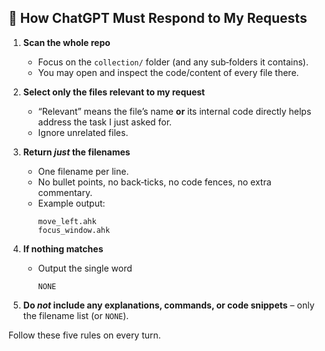 ## 🤖 How ChatGPT Must Respond to My Requests

1. **Scan the whole repo**  
   * Focus on the `collection/` folder (and any sub‑folders it contains).  
   * You may open and inspect the code/content of every file there.

2. **Select only the files relevant to my request**  
   * “Relevant” means the file’s name **or** its internal code directly helps address the task I just asked for.  
   * Ignore unrelated files.

3. **Return *just* the filenames**  
   * One filename per line.  
   * No bullet points, no back‑ticks, no code fences, no extra commentary.  
   * Example output:  
     ```
     move_left.ahk
     focus_window.ahk
     ```

4. **If nothing matches**  
   * Output the single word  
     ```
     NONE
     ```

5. **Do *not* include any explanations, commands, or code snippets** – only the filename list (or `NONE`).

Follow these five rules on every turn.
